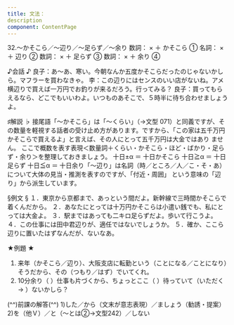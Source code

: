 ```yaml
---
title: 文法：
description
component: ContentPage
---
```



32.～かそこら／～辺り／～足らず／～余り
数詞： × ＋ かそこら ①
名詞： × ＋ 辺り ②
数詞： × ＋ 足らず ③
数詞： × ＋ 余り ④

♪会話 ♪
良子：あ～あ、寒い。今朝なんか五度かそこらだったのじゃないかしら。マフラーを買わなきゃ。
李：この辺りにはセンスのいい店がないね。アメ横辺りで買えば一万円でお釣りが来るだろう。行ってみる？
良子：買ってもらえるなら、どこでもいいわよ。いつものあそこで、５時半に待ち合わせましょうよ。

♯解説 ♭
接尾語「～かそこら」は「～くらい」（→文型 071）と同義ですが、その数量を軽視する話者の受け止め方があります。ですから、「この家は五千万円かそこらで買えるよ」と言えば、その人にとって五千万円は大金ではあり ません。
ここで概数を表す表現＜数量詞＋くらい・かそこら・ほど・ばかり・足らず・余り＞を整理しておきましょう。 十日±α ＝ 十日かそこら 十日≧α ＝ 十日足らず 十日≦α ＝ 十日余り「～辺り」は名詞（時／ところ／人／こ・そ・あ）について大体の見当・推測を表すのですが、「付近・周囲」 という意味の「辺り」から派生しています。

§例文 §
１．東京から京都まで、あっという間だよ。新幹線で三時間かそこらで着くんだから。
２．あなたにとっては十万円かそこらは小遣い銭でも、私にとっては大金よ。
３．駅まではあっても二キロ足らずだよ。歩いて行こうよ。
４．この仕事には田中君辺りが、適任ではないでしょうか。
５．確か、ここら辺りに置いたはずなんだが、ないなあ。

 ★例題 ★
1) 来年（かそこら／辺り）、大阪支店に転勤という（ことになる／ことになり）そうだから、その（つもり／はず）でいてくれ。      
2) 10分余り（ ）仕事も片づくから、ちょっとここ（ ）待っていて（いただく→ ）ないかしら？

(^^)前課の解答(^^)
1)した／から（文末が意志表現）／ましょう（勧誘・提案）
2)を（他Ｖ）／と（～とは②→文型242）／しない
